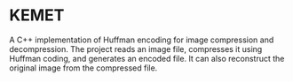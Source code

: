 # KEMET
A C++ implementation of Huffman encoding for image compression and decompression. The project reads an image file, compresses it using Huffman coding, and generates an encoded file. It can also reconstruct the original image from the compressed file.
